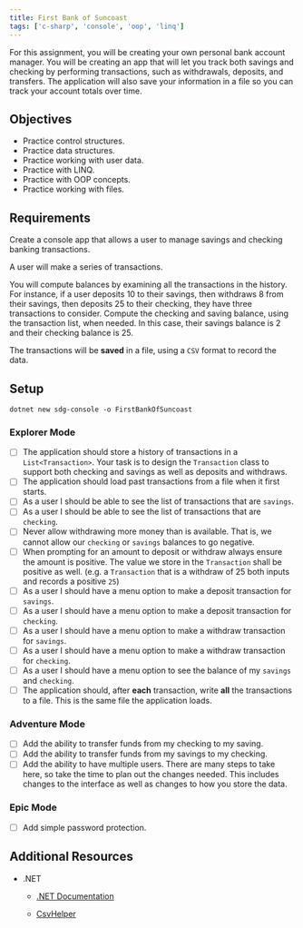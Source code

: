 ```yaml
---
title: First Bank of Suncoast
tags: ['c-sharp', 'console', 'oop', 'linq']
---
```


For this assignment, you will be creating your own personal bank account manager. You will be creating an app that will let you track both savings and checking by performing transactions, such as withdrawals, deposits, and transfers. The application will also save your information in a file so you can track your account totals over time.

## Objectives

- Practice control structures.
- Practice data structures.
- Practice working with user data.
- Practice with LINQ.
- Practice with OOP concepts.
- Practice working with files.

## Requirements

Create a console app that allows a user to manage savings and checking banking transactions.

A user will make a series of transactions.

You will compute balances by examining all the transactions in the history. For instance, if a user deposits 10 to their savings, then withdraws 8 from their savings, then deposits 25 to their checking, they have three transactions to consider. Compute the checking and saving balance, using the transaction list, when needed. In this case, their savings balance is 2 and their checking balance is 25.

The transactions will be **saved** in a file, using a `CSV` format to record the data.

## Setup

```shell
dotnet new sdg-console -o FirstBankOfSuncoast
```

### Explorer Mode

- [ ] The application should store a history of transactions in a `List<Transaction>`. Your task is to design the `Transaction` class to support both checking and savings as well as deposits and withdraws.
- [ ] The application should load past transactions from a file when it first starts.
- [ ] As a user I should be able to see the list of transactions that are `savings`.
- [ ] As a user I should be able to see the list of transactions that are `checking`.
- [ ] Never allow withdrawing more money than is available. That is, we cannot allow our `checking` or `savings` balances to go negative.
- [ ] When prompting for an amount to deposit or withdraw always ensure the amount is positive. The value we store in the `Transaction` shall be positive as well. (e.g. a `Transaction` that is a withdraw of 25 both inputs and records a positive `25`)
- [ ] As a user I should have a menu option to make a deposit transaction for `savings`.
- [ ] As a user I should have a menu option to make a deposit transaction for `checking`.
- [ ] As a user I should have a menu option to make a withdraw transaction for `savings`.
- [ ] As a user I should have a menu option to make a withdraw transaction for `checking`.
- [ ] As a user I should have a menu option to see the balance of my `savings` and `checking`.
- [ ] The application should, after **each** transaction, write **all** the transactions to a file. This is the same file the application loads.

### Adventure Mode

- [ ] Add the ability to transfer funds from my checking to my saving.
- [ ] Add the ability to transfer funds from my savings to my checking.
- [ ] Add the ability to have multiple users. There are many steps to take here, so take the time to plan out the changes needed. This includes changes to the interface as well as changes to how you store the data.

### Epic Mode

- [ ] Add simple password protection.

## Additional Resources

- .NET

  - [.NET Documentation](https://docs.microsoft.com/en-us/dotnet/)

  - [CsvHelper](https://joshclose.github.io/CsvHelper/getting-started)
